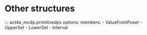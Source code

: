# Other structures


::: act4e_mcdp.primitivedps
    options:
      members:
        - ValueFromPoset
        - UpperSet
        - LowerSet
        - Interval
